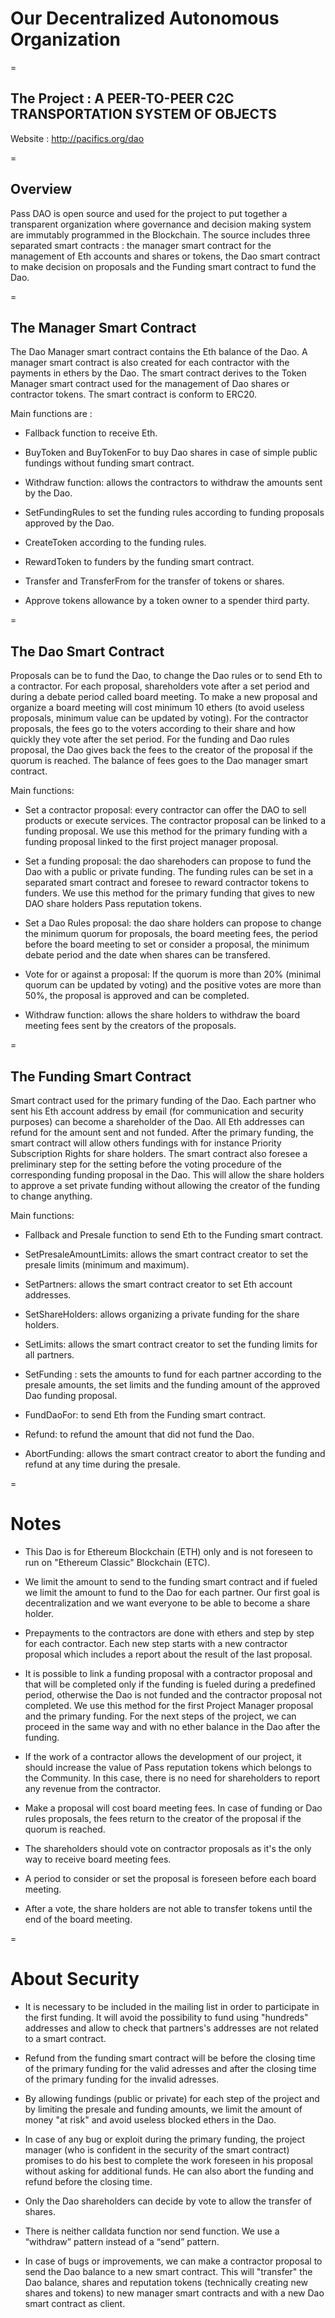 # Our Decentralized Autonomous Organization

=

## The Project : A PEER-TO-PEER C2C TRANSPORTATION SYSTEM OF OBJECTS

Website : http://pacifics.org/dao

=

## Overview
Pass DAO is open source and used for the project to put together a transparent organization where governance and decision making system are immutably programmed in the Blockchain. The source includes three separated smart contracts : the manager smart contract for the management of Eth accounts and shares or tokens, the Dao smart contract to make decision on proposals and the Funding smart contract to fund the Dao.

=

## The Manager Smart Contract

The Dao Manager smart contract contains the Eth balance of the Dao. A manager smart contract is also created for each contractor with the payments in ethers by the Dao. The smart contract derives to the Token Manager smart contract used for the management of Dao shares or contractor tokens. The smart contract is conform to ERC20.

Main functions are : 

- Fallback function to receive Eth.

- BuyToken and BuyTokenFor to buy Dao shares in case of simple public fundings without funding smart contract.

- Withdraw function: allows the contractors to withdraw the amounts sent by the Dao.

- SetFundingRules to set the funding rules according to funding proposals approved by the Dao.

- CreateToken according to the funding rules.

- RewardToken to funders by the funding smart contract.

- Transfer and TransferFrom for the transfer of tokens or shares.

- Approve tokens allowance by a token owner to a spender third party. 

=

## The Dao Smart Contract

Proposals can be to fund the Dao, to change the Dao rules or to send Eth to a contractor. For each proposal, shareholders vote after a set period and during a debate period called board meeting. To make a new proposal and organize a board meeting will cost minimum 10 ethers (to avoid useless proposals, minimum value can be updated by voting). For the contractor proposals, the fees go to the voters according to their share and how quickly they vote after the set period. For the funding and Dao rules proposal, the Dao gives back the fees to the creator of the proposal if the quorum is reached. The balance of fees goes to the Dao manager smart contract.

Main functions: 

- Set a contractor proposal: every contractor can offer the DAO to sell products or execute services.  The contractor proposal can be linked to a funding proposal. We use this method for the primary funding with a funding proposal linked to the first project manager proposal.

- Set a funding proposal: the dao sharehoders can propose to fund the Dao with a public or private funding. The funding rules can be set in a separated smart contract and foresee to reward contractor tokens to funders. We use this method for the primary funding that gives to new DAO share holders Pass reputation tokens.

- Set a Dao Rules proposal: the dao share holders can propose to change the minimum quorum for proposals, the board meeting fees, the period before the board meeting to set or consider a proposal, the minimum debate period and the date when shares can be transfered.

- Vote for or against a proposal: If the quorum is more than 20% (minimal quorum can be updated by voting) and the positive votes are more than 50%, the proposal is approved and can be completed. 

- Withdraw function: allows the share holders to withdraw the board meeting fees sent by the creators of the proposals.

=

## The Funding Smart Contract

Smart contract used for the primary funding of the Dao. Each partner who sent his Eth account address by email (for communication and security purposes) can become a shareholder of the Dao. All Eth addresses can refund for the amount sent and not funded. After the primary funding, the smart contract will allow others fundings with for instance Priority Subscription Rights for share holders. The smart contract also foresee a preliminary step for the setting before the voting procedure of the corresponding funding proposal in the Dao. This will allow the share holders to approve a set private funding without allowing the creator of the funding to change  anything.

Main functions: 

- Fallback and Presale function to send Eth to the Funding smart contract.

- SetPresaleAmountLimits: allows the smart contract creator to set the presale limits (minimum and maximum).

- SetPartners: allows the smart contract creator to set Eth account addresses.

- SetShareHolders: allows organizing a private funding for the share holders.

- SetLimits: allows the smart contract creator to set the funding limits for all partners.

- SetFunding : sets the amounts to fund for each partner according to the presale amounts, the set limits and the funding amount of the approved Dao funding proposal.

- FundDaoFor: to send Eth from the Funding smart contract.

- Refund: to refund the amount that did not fund the Dao.

- AbortFunding: allows the smart contract creator to abort the funding and refund at any time during the presale.

=

# Notes

- This Dao is for Ethereum Blockchain (ETH) only and is not foreseen to run on "Ethereum Classic" Blockchain (ETC).

- We limit the amount to send to the funding smart contract and if fueled we limit the amount to fund to the Dao for each partner. Our first goal is decentralization and we want everyone to be able to become a share holder.

- Prepayments to the contractors are done with ethers and step by step for each contractor. Each new step starts with a new contractor proposal which includes a report about the result of the last proposal.  

- It is possible to link a funding proposal with a contractor proposal and that will be completed only if the funding is fueled during a predefined period, otherwise the Dao is not funded and the contractor proposal not completed. We use this method for the first Project Manager proposal and the primary funding. For the next steps of the project, we can proceed in the same way and with no ether balance in the Dao after the funding.

- If the work of a contractor allows the development of our project, it should increase the value of Pass reputation tokens which belongs to the Community. In this case, there is no need for shareholders to report any revenue from the contractor. 

- Make a proposal will cost board meeting fees. In case of funding or Dao rules proposals, the fees return to the creator of the proposal if the quorum is reached. 

- The shareholders should vote on contractor proposals as it's the only way to receive board meeting fees. 

- A period to consider or set the proposal is foreseen before each board meeting.

- After a vote, the share holders are not able to transfer tokens until the end of the board meeting. 

=

# About Security

- It is necessary to be included in the mailing list in order to participate in the first funding. It will avoid the possibility to fund using "hundreds" addresses and allow to check that partners's addresses are not related to a smart contract. 

- Refund from the funding smart contract will be before the closing time of the primary funding for the valid adresses and after the closing time of the primary funding for the invalid adresses.

- By allowing fundings (public or private) for each step of the project and by limiting the presale and funding amounts, we limit the amount of money "at risk" and avoid useless blocked ethers in the Dao.

- In case of any bug or exploit during the primary funding, the project manager (who is confident in the security of the smart contract) promises to do his best to complete the work foreseen in his proposal without asking for additional funds. He can also abort the funding and refund before the closing time.

- Only the Dao shareholders can decide by vote to allow the transfer of shares.

- There is neither calldata function nor send function.  We use a “withdraw” pattern instead of a “send” pattern.

- In case of bugs or improvements, we can make a contractor proposal to send the Dao balance to a new smart contract. This will "transfer" the Dao balance, shares and reputation tokens (technically creating new shares and tokens) to new manager smart contracts and with a new Dao smart contract as client.
